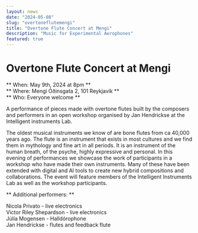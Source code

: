 ```yaml
---
layout: news
date: "2024-05-08"
slug: "overtoneflutemengi"
title: "Overtone Flute Concert at Mengi"
description: "Music for Experimental Aerophones"
featured: true
---
```


<script>
    import CaptionedImage from "../../components/Images/CaptionedImage.svelte"
</script>

<CaptionedImage
    src="news/overtoneBW1.jpeg"
    alt="From the workshop at the Intelligent Instruments Lab"
    caption="From the workshop at the Intelligent Instruments Lab"
/>

# Overtone Flute Concert at Mengi

** When: May 9th, 2024 at 8pm **   
** Where: Mengi Óðinsgata 2, 101 Reykjavík **   
** Who: Everyone welcome ** 


A performance of pieces made with overtone flutes built by the composers and performers in an open workshop organised by Jan Hendrickse at the Intelligent instruments Lab.

The oldest musical instruments we know of are bone flutes from ca 40,000 years ago. The flute is an instrument that exists in most cultures and we find them in mythology and fine art in all periods. It is an instrument of the human breath, of the psyche, highly expressive and personal. In this evening of performances we showcase the work of participants in a workshop who have made their own instruments. Many of these have been extended with digital and AI tools to create new hybrid compositions and collaborations. The event will feature members of the Intelligent Instruments Lab as well as the workshop participants. 

** Additional performers: **

Nicola Privato - live electronics  
Victor Riley Shepardson - live electronics  
Júlía Mogensen - Halldórophone  
Jan Hendrickse - flutes and feedback flute  


<CaptionedImage
    src="news/overtoneBW2.jpeg"
    alt="From the workshop at the Intelligent Instruments Lab"
    caption="From the workshop at the Intelligent Instruments Lab"
/>

<CaptionedImage
    src="news/jan.jpg"
    alt="Jan Hendrickse"
    caption="Jan Hendrickse"
/>


